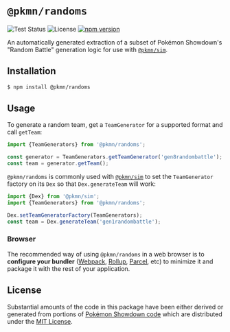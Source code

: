 # `@pkmn/randoms`

![Test Status](https://github.com/pkmn/ps/workflows/Tests/badge.svg)
![License](https://img.shields.io/badge/License-MIT-blue.svg)
[![npm version](https://img.shields.io/npm/v/@pkmn/randoms.svg)](https://www.npmjs.com/package/@pkmn/randoms)

An automatically generated extraction of a subset of Pokémon Showdown's "Random Battle" generation
logic for use with [`@pkmn/sim`](../sim).

## Installation

```sh
$ npm install @pkmn/randoms
```

## Usage

To generate a random team, get a `TeamGenerator` for a supported format and call `getTeam`:

```ts
import {TeamGenerators} from '@pkmn/randoms';

const generator = TeamGenerators.getTeamGenerator('gen8randombattle');
const team = generator.getTeam();
```

`@pkmn/randoms` is commonly used with [`@pkmn/sim`](../sim) to set the `TeamGenerator` factory on
its `Dex` so that `Dex.generateTeam` will work:

```ts
import {Dex} from '@pkmn/sim';
import {TeamGenerators} from '@pkmn/randoms';

Dex.setTeamGeneratorFactory(TeamGenerators);
const team = Dex.generateTeam('gen1randombattle');
```

### Browser

The recommended way of using `@pkmn/randoms` in a web browser is to **configure your bundler**
([Webpack](https://webpack.js.org/), [Rollup](https://rollupjs.org/),
[Parcel](https://parceljs.org/), etc) to minimize it and package it with the rest of your
application.

## License

Substantial amounts of the code in this package have been either derived or generated from portions
of [Pokémon Showdown code](https://github.com/smogon/pokemon-showdown) which are distributed under
the [MIT License](LICENSE).
